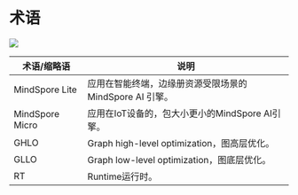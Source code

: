 # 术语

<a href="https://gitee.com/mindspore/docs/blob/master/lite/docs/source_zh_cn/glossary.md" target="_blank"><img src="../_static/logo_source.png"></a>

|  术语/缩略语  |  说明  | 
| -----    | -----    |
| MindSpore Lite | 应用在智能终端，边缘册资源受限场景的MindSpore AI 引擎。 |
| MindSpore  Micro | 应用在IoT设备的，包大小更小的MindSpore AI引擎。 |
| GHLO | Graph high-level optimization，图高层优化。 |
| GLLO | Graph low-level optimization，图底层优化。 |
| RT | Runtime运行时。 |

